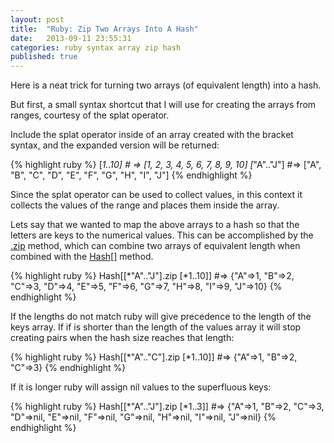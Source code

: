 ```yaml
---
layout: post
title:  "Ruby: Zip Two Arrays Into A Hash"
date:   2013-09-11 23:55:31
categories: ruby syntax array zip hash
published: true
---
```


Here is a neat trick for turning two arrays (of equivalent length) into a hash.

But first, a small syntax shortcut that I will use for creating the arrays from ranges, courtesy of the splat operator.

Include the splat operator inside of an array created with the bracket syntax, and the expanded version will be returned:

{% highlight ruby %}
[*1..10]  # => [1, 2, 3, 4, 5, 6, 7, 8, 9, 10]
[*"A".."J"]  #=> ["A", "B", "C", "D", "E", "F", "G", "H", "I", "J"]
{% endhighlight %}

Since the splat operator can be used to collect values, in this context it collects the values of the range and places them inside the array.

Lets say that we wanted to map the above arrays to a hash so that the letters are keys to the numerical values. This can be accomplished by the [.zip](http://www.ruby-doc.org/core-2.0.0/Array.html#method-i-zip) method, which can combine two arrays of equivalent length when combined with the [Hash[]](http://www.ruby-doc.org/core-2.0.0/Hash.html#method-c-5B-5D) method.

{% highlight ruby %}
Hash[[*"A".."J"].zip [*1..10]]
#=> {"A"=>1, "B"=>2, "C"=>3, "D"=>4, "E"=>5, "F"=>6, "G"=>7, "H"=>8, "I"=>9, "J"=>10}
{% endhighlight %}

If the lengths do not match ruby will give precedence to the length of the keys array. If if is shorter than the length of the values array it will stop creating pairs when the hash size reaches that length:

{% highlight ruby %}
Hash[[*"A".."C"].zip [*1..10]]  #=> {"A"=>1, "B"=>2, "C"=>3}
{% endhighlight %}

If it is longer ruby will assign nil values to the superfluous keys:

{% highlight ruby %}
Hash[[*"A".."J"].zip [*1..3]]
#=> {"A"=>1, "B"=>2, "C"=>3, "D"=>nil, "E"=>nil, "F"=>nil, "G"=>nil, "H"=>nil, "I"=>nil, "J"=>nil}
{% endhighlight %}
